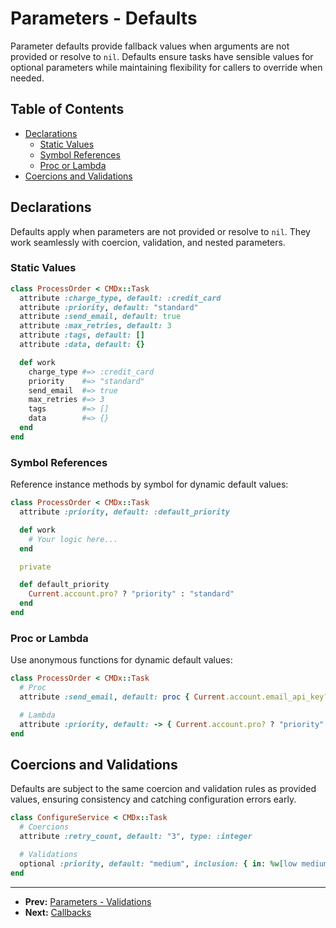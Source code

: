 # Parameters - Defaults

Parameter defaults provide fallback values when arguments are not provided or resolve to `nil`. Defaults ensure tasks have sensible values for optional parameters while maintaining flexibility for callers to override when needed.

## Table of Contents

- [Declarations](#declarations)
  - [Static Values](#static-values)
  - [Symbol References](#symbol-references)
  - [Proc or Lambda](#proc-or-lambda)
- [Coercions and Validations](#coercions-and-validations)

## Declarations

Defaults apply when parameters are not provided or resolve to `nil`. They work seamlessly with coercion, validation, and nested parameters.

### Static Values

```ruby
class ProcessOrder < CMDx::Task
  attribute :charge_type, default: :credit_card
  attribute :priority, default: "standard"
  attribute :send_email, default: true
  attribute :max_retries, default: 3
  attribute :tags, default: []
  attribute :data, default: {}

  def work
    charge_type #=> :credit_card
    priority    #=> "standard"
    send_email  #=> true
    max_retries #=> 3
    tags        #=> []
    data        #=> {}
  end
end
```

### Symbol References

Reference instance methods by symbol for dynamic default values:

```ruby
class ProcessOrder < CMDx::Task
  attribute :priority, default: :default_priority

  def work
    # Your logic here...
  end

  private

  def default_priority
    Current.account.pro? ? "priority" : "standard"
  end
end
```

### Proc or Lambda

Use anonymous functions for dynamic default values:

```ruby
class ProcessOrder < CMDx::Task
  # Proc
  attribute :send_email, default: proc { Current.account.email_api_key? }

  # Lambda
  attribute :priority, default: -> { Current.account.pro? ? "priority" : "standard" }
end
```

## Coercions and Validations

Defaults are subject to the same coercion and validation rules as provided values, ensuring consistency and catching configuration errors early.

```ruby
class ConfigureService < CMDx::Task
  # Coercions
  attribute :retry_count, default: "3", type: :integer

  # Validations
  optional :priority, default: "medium", inclusion: { in: %w[low medium high urgent] }
end
```

---

- **Prev:** [Parameters - Validations](validations.md)
- **Next:** [Callbacks](../callbacks.md)
